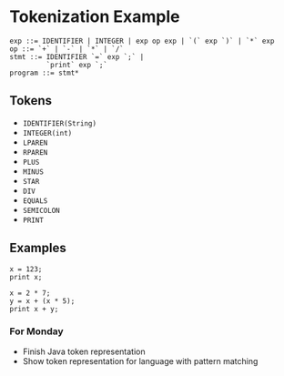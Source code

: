 # Tokenization Example #

```
exp ::= IDENTIFIER | INTEGER | exp op exp | `(` exp `)` | `*` exp
op ::= `+` | `-` | `*` | `/`
stmt ::= IDENTIFIER `=` exp `;` |
         `print` exp `;`
program ::= stmt*
```

## Tokens ##

- `IDENTIFIER(String)`
- `INTEGER(int)`
- `LPAREN`
- `RPAREN`
- `PLUS`
- `MINUS`
- `STAR`
- `DIV`
- `EQUALS`
- `SEMICOLON`
- `PRINT`

## Examples ##

```
x = 123;
print x;
```

```
x = 2 * 7;
y = x + (x * 5);
print x + y;
```

### For Monday ###

- Finish Java token representation
- Show token representation for language with pattern matching
